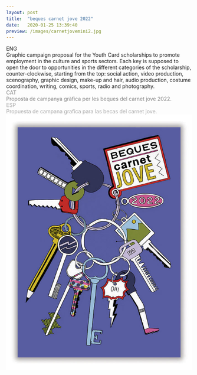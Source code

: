 ```yaml
---
layout: post
title:  "beques carnet jove 2022"
date:   2020-01-25 13:39:40
preview: /images/carnetjovemini2.jpg
---
```


<div class="row">

  <div class="column">
  ENG<br>
  Graphic campaign proposal for the Youth Card scholarships to promote employment in the culture and sports sectors. Each key is supposed to open the door to opportunities in the different categories of the scholarship, counter-clockwise, starting from the top: social action, video production, scenography, graphic design, make-up and hair, audio production, costume coordination, writing, comics, sports, radio and photography. <br>

  </div>

  <div class="column">
  <font color="#808080">
  CAT<br>
  Proposta de campanya gràfica per les beques del carnet jove 2022.</font><br>

  </div>

  <div class="column">
  <font color="#A9A9A9">
  ESP<br>
  Propuesta de campana grafica para las becas del carnet jove.</font><br>
  </div>

  </div>


<img src="/images/carnetjovesencer.jpg" alt="drawing">

